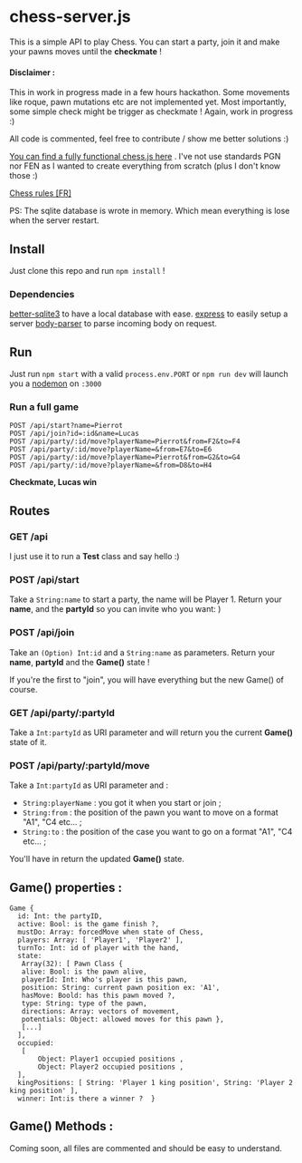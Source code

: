 # chess-server.js

This is a simple API to play Chess. You can start a party, join it and make your pawns moves until the **checkmate** !

#### Disclaimer : 
This in work in progress made in a few hours hackathon. Some movements like roque, pawn mutations etc are not implemented yet. Most importantly, some simple check might be trigger as checkmate ! Again, work in progress :)

All code is commented, feel free to contribute / show me better solutions :)

[You can find a fully functional chess.js here](https://github.com/jhlywa/chess.js) . I've not use standards PGN nor FEN as I wanted to create everything from scratch (plus I don't know those :)

[Chess rules \[FR\]](https://fr.wikipedia.org/wiki/%C3%89checs#%C3%89checs_et_informatique)

PS: The sqlite database is wrote in memory. Which mean everything is lose when the server restart.

## Install
Just clone this repo and run `npm install` !

### Dependencies 
[better-sqlite3](https://github.com/JoshuaWise/better-sqlite3) to have a local database with ease.
[express](http://expressjs.com) to easily setup a server
[body-parser](https://www.npmjs.com/package/body-parser) to parse incoming body on request. 

## Run
Just run `npm start` with a valid `process.env.PORT` 
or `npm run dev` will launch you a [nodemon](https://github.com/remy/nodemon) on `:3000`

### Run a full game 

    POST /api/start?name=Pierrot
    POST /api/join?id=:id&name=Lucas
    POST /api/party/:id/move?playerName=Pierrot&from=F2&to=F4
    POST /api/party/:id/move?playerName=&from=E7&to=E6
    POST /api/party/:id/move?playerName=Pierrot&from=G2&to=G4
    POST /api/party/:id/move?playerName=&from=D8&to=H4
    
**Checkmate, Lucas win**

## Routes
### GET /api
I just use it to run a **Test** class and say hello :)

### POST /api/start
Take a `String:name` to start a party, the name will be Player 1.
Return your **name**, and the **partyId** so you can invite who you want: )

### POST /api/join
Take an `(Option) Int:id` and a `String:name` as parameters.
Return your **name**,  **partyId** and the **Game()** state !

If you're the first to "join", you will have everything but the new Game() of course.

### GET /api/party/:partyId
Take a `Int:partyId` as URI parameter and will return you the current **Game()** state of it.

### POST /api/party/:partyId/move
Take a `Int:partyId` as URI parameter and :
 - `String:playerName` :  you got it when you start or join ;
 - `String:from` : the position of the pawn you want to move on a format "A1", "C4 etc... ;
 - `String:to` : the position of the case you want to go on a format "A1", "C4 etc... ;

You'll have in return the updated **Game()** state.


## Game() properties :

    Game {
      id: Int: the partyID,
      active: Bool: is the game finish ?,
      mustDo: Array: forcedMove when state of Chess,
      players: Array: [ 'Player1', 'Player2' ],
      turnTo: Int: id of player with the hand,
      state:
       Array(32): [ Pawn Class {
       alive: Bool: is the pawn alive,
       playerId: Int: Who's player is this pawn,
       position: String: current pawn position ex: 'A1',
       hasMove: Boold: has this pawn moved ?,
       type: String: type of the pawn,
       directions: Array: vectors of movement,
       potentials: Object: allowed moves for this pawn },
       [...]
      ],
      occupied:
       [ 
	       Object: Player1 occupied positions ,
	       Object: Player2 occupied positions ,
      ],
      kingPositions: [ String: 'Player 1 king position', String: 'Player 2 king position' ],
      winner: Int:is there a winner ?  }

## Game() Methods :
Coming soon,  all files are commented and should be easy to understand.